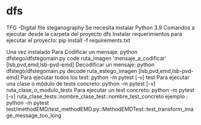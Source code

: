 # dfs
TFG -Digital file steganography
Se necesita instalar Python 3.9
Comandos a ejecutar desde la carpeta del proyecto dfs
Instalar requerimientos para ejecutar el proyecto: 
pip install -f requirements.txt

Una vez instalado 
Para Codificar un mensaje:
python dfstego/dfstegomain.py code ruta_imagen 'mensaje_a_codificar' [lsb,pvd,emd,lsb-pvd-emd]
Decodificar un mensaje:
python dfstego/dfstegomain.py decode ruta_estego_imagen  [lsb,pvd,emd,lsb-pvd-emd]
Para ejecutar todos los test:
python -m pytest [-v] test 
Para ejecutar una clase o módulo de tests concreto:
python -m pytest [-v] ruta_clase_o_modulo_tests
Para ejecutar un test concreto:
python -m pytest [-v] ruta_clase_tests::nombre_clase_test::nombre_test_concreto
    ejemplo :
python -m pytest test/methodEMD/test_methodEMD.py::MethodEMDTest::test_transform_image_message_too_long